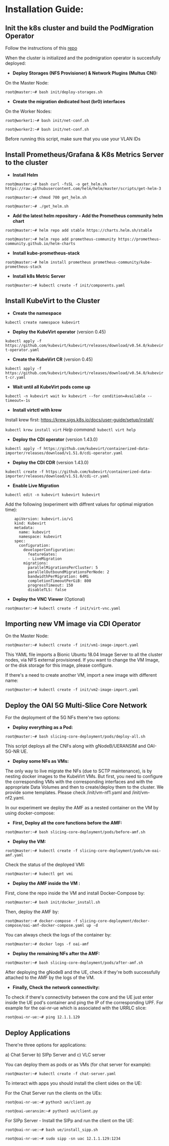 # Installation Guide:

## Init the k8s cluster and build the PodMigration Operator

Follow the instructions of this [repo](https://github.com/SSU-DCN/podmigration-operator)

When the cluster is initialized and the podmigration operator is succesfully deployed:

- **Deploy Storages (NFS Provisioner) & Network Plugins (Multus CNI):**

On the Master Node:

`root@master:~# bash init/deploy-storages.sh`

- **Create the migration dedicated host (br0) interfaces**

On the Worker Nodes:

`root@worker1:~# bash init/net-conf.sh`

`root@worker2:~# bash init/net-conf.sh`

Before running this script, make sure that you use your VLAN IDs


## Install Prometheus/Grafana & K8s Metrics Server to the cluster

- **Install Helm**

`root@master:~# bash curl -fsSL -o get_helm.sh https://raw.githubusercontent.com/helm/helm/master/scripts/get-helm-3`

`root@master:~# chmod 700 get_helm.sh`

`root@master:~# ./get_helm.sh`

- **Add the latest helm repository - Add the Prometheus community helm chart**

`root@master:~# helm repo add stable https://charts.helm.sh/stable` 

`root@master:~# helm repo add prometheus-community https://prometheus-community.github.io/helm-charts` 


- **Install kube-prometheus-stack**

`root@master:~# helm install prometheus prometheus-community/kube-prometheus-stack` 


- **Install k8s Metric Server**

`root@master:~# kubectl create -f init/components.yaml` 


## Install KubeVirt to the Cluster

- **Create the namespace**

`kubectl create namespace kubevirt`

- **Deploy the KubeVirt operator** (version 0.45)

`kubectl apply -f https://github.com/kubevirt/kubevirt/releases/download/v0.54.0/kubevirt-operator.yaml`

- **Create the KubeVirt CR** (version 0.45)

`kubectl apply -f https://github.com/kubevirt/kubevirt/releases/download/v0.54.0/kubevirt-cr.yaml`

- **Wait until all KubeVirt pods come up**

`kubectl -n kubevirt wait kv kubevirt --for condition=Available --timeout=-1s`

- **Install virtctl with krew**

Install krew first:
https://krew.sigs.k8s.io/docs/user-guide/setup/install/

`kubectl krew install virt`
_Help command:_ `kubectl virt help`

- **Deploy the CDI operator** (version 1.43.0)

`kubectl apply -f https://github.com/kubevirt/containerized-data-importer/releases/download/v1.51.0/cdi-operator.yaml`

- **Deploy the CDI CDR** (version 1.43.0)

`kubectl create -f https://github.com/kubevirt/containerized-data-importer/releases/download/v1.51.0/cdi-cr.yaml`

- **Enable Live Migration**

`kubectl edit -n kubevirt kubevirt kubevirt`

Add the following (experiment with diffrent values for optimal migration time):

```
    apiVersion: kubevirt.io/v1
    kind: Kubevirt
    metadata:
      name: kubevirt
      namespace: kubevirt
    spec:
      configuration:
        developerConfiguration:
          featureGates:
          - LiveMigration
        migrations:
          parallelMigrationsPerCluster: 5
          parallelOutboundMigrationsPerNode: 2
          bandwidthPerMigration: 64Mi
          completionTimeoutPerGiB: 800
          progressTimeout: 150
          disableTLS: false
```

- **Deploy the VNC Viewer** (Optional)

`root@master:~# kubectl create -f init/virt-vnc.yaml`


## Importing new VM image via CDI Operator

On the Master Node:

`root@master:~# kubectl create -f init/vm1-image-import.yaml`

This YAML file imports a Bionic Ubuntu 18.04 Image Server to all the cluster nodes, via NFS external provisioned. If you want to change the VM Image, or the disk storage for this image, please configure.

If there's a need to create another VM, import a new image with different name:

`root@master:~# kubectl create -f init/vm2-image-import.yaml`


## Deploy the OAI 5G Multi-Slice Core Network

For the deployment of the 5G NFs there're two options:

- **Deploy everything as a Pod:**

`root@master:~# bash slicing-core-deployment/pods/deploy-all.sh`

This script deploys all the CNFs along with gNodeB/UERANSIM and OAI-5G-NR UE.

- **Deploy some NFs as VMs:**

The only way to live migrate the NFs (due to SCTP maintenance), is by nesting docker images to the KubeVirt VMs. But first, you need to configure the corresponding VMs with the corresponding interfaces and with the appropriate Data Volumes and then to create/deploy them to the cluster. We provide some templates. Please check /init/vm-nf1.yaml and /init/vm-nf2.yaml. 

In our experiment we deploy the AMF as a nested container on the VM by using docker-compose:


-  **First, Deploy all the core functions before the AMF:**

`root@master:~# bash slicing-core-deployment/pods/before-amf.sh`

- **Deploy the VM:**

`root@master:~# kubectl create -f slicing-core-deployment/pods/vm-oai-amf.yaml`

Check the status of the deployed VMI:

`root@master:~# kubectl get vmi`

- **Deploy the AMF inside the VM :**

First, clone the repo inside the VM and install Docker-Compose by:

`root@master:~# bash init/docker_install.sh`

Then, deploy the AMF by:

`root@master:~# docker-compose -f slicing-core-deployment/docker-compose/oai-amf-docker-compose.yaml up -d`

You can always check the logs of the container by:

`root@master:~# docker logs -f oai-amf`

-  **Deploy the remaining NFs after the AMF:**

`root@master:~# bash slicing-core-deployment/pods/after-amf.sh`

After deploying the gNodeB and the UE, check if they're both successfully attached to the AMF by the logs of the VM.

-  **Finally, Check the network connectivity:**

To check if there's connectivity between the core and the UE just enter inside the UE pod's container and ping the IP of the corresponding UPF. For example for the oai-nr-ue which is associated with the URRLC slice:

`root@oai-nr-ue:~# ping 12.1.1.129 `


## Deploy Applications

There're three options for applications:

a) Chat Server b) SIPp Server and c) VLC server

You can deploy them as pods or as VMs (for chat server for example):

`root@master:~# kubectl create -f chat-server.yaml`

To interact with apps you should install the client sides on the UE:

For the Chat Server run the clients on the UEs:

`root@oai-nr-ue:~# python3 ue/client.py`

`root@oai-ueransim:~# python3 ue/client.py`

For SIPp Server - Install the SIPp and run the client on the UE:

`root@oai-nr-ue:~# bash ue/install_sipp.sh`

`root@oai-nr-ue:~# sudo sipp -sn uac 12.1.1.129:1234`





